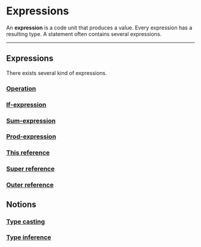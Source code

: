 # Expressions
An **expression** is a code unit that produces a value.
Every expression has a resulting type.
A statement often contains several expressions.


---


## Expressions
There exists several kind of expressions.

### [Operation](Operation.md)
### [If-expression](If-expression.md)
### [Sum-expression](Sum-expression.md)
### [Prod-expression](Prod-expression.md)
### [This reference](This-reference.md)
### [Super reference](Super-reference.md)
### [Outer reference](Outer-reference.md)


## Notions
### [Type casting](Type-casting.md)
### [Type inference](Type-inference.md)